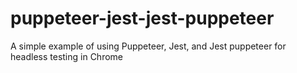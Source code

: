 # puppeteer-jest-jest-puppeteer
A simple example of using Puppeteer, Jest, and Jest puppeteer for headless testing in Chrome
